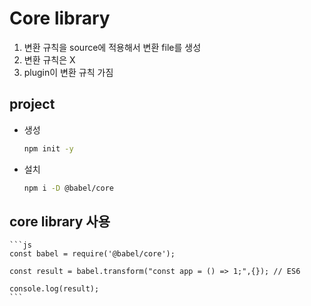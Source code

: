 # Core library

1. 변환 규칙을 source에 적용해서 변환 file를 생성
2. 변환 규칙은 X 
3. plugin이 변환 규칙 가짐

## project

* 생성
    ```bash
    npm init -y
    ```

* 설치
    ```bash
    npm i -D @babel/core
    ```

## core library 사용

    ```js
    const babel = require('@babel/core');

    const result = babel.transform("const app = () => 1;",{}); // ES6

    console.log(result);
    ```